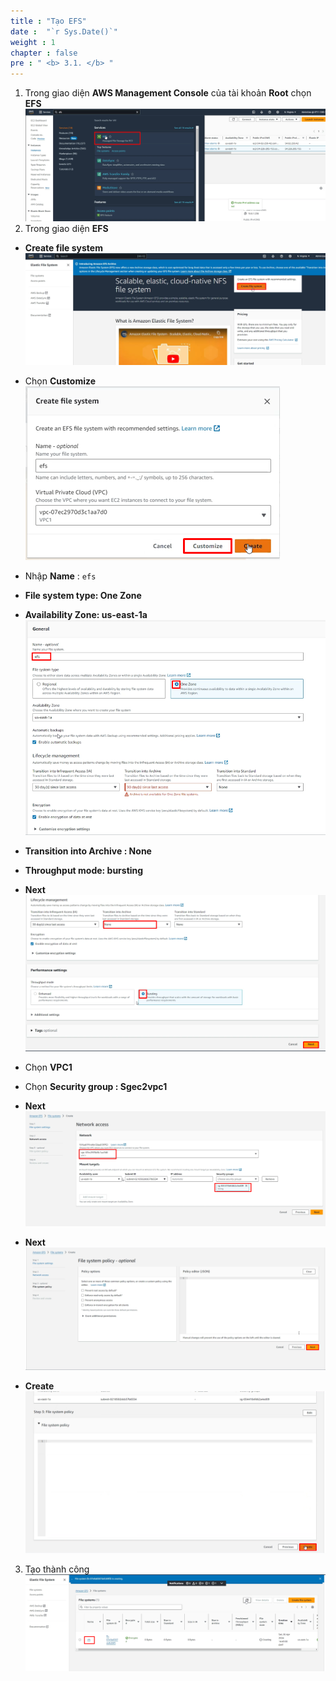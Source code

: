 ```yaml
---
title : "Tạo EFS"
date :  "`r Sys.Date()`" 
weight : 1 
chapter : false
pre : " <b> 3.1. </b> "
---
```

1. Trong giao diện **AWS Management Console** của tài khoản **Root** chọn **EFS**
![efs](/public/images/3.efs/3.1.1.png)
2. Trong giao diện **EFS**
* **Create file system**
![efs](/public/images/3.efs/3.1.2.png)
* Chọn **Customize**
![efs](/public/images/3.efs/3.1.3.png)

* Nhập **Name** : ```efs```
* **File system type: One Zone**
* **Availability Zone: us-east-1a**
![efs](/public/images/3.efs/3.1.4.png)
* **Transition into Archive : None**
* **Throughput mode: bursting**
* **Next**
![efs](/public/images/3.efs/3.1.5.png)
* Chọn **VPC1**
* Chọn **Security group : Sgec2vpc1**
* **Next**
![efs](/public/images/3.efs/3.1.6.png)
* **Next** 
![efs](/public/images/3.efs/3.1.7.png)
* **Create**
![efs](/public/images/3.efs/3.1.8.png)
3. Tạo thành công
![efs](/public/images/3.efs/3.1.9.png)
